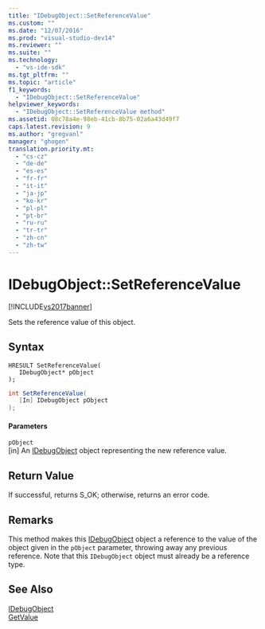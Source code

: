 ```yaml
---
title: "IDebugObject::SetReferenceValue"
ms.custom: ""
ms.date: "12/07/2016"
ms.prod: "visual-studio-dev14"
ms.reviewer: ""
ms.suite: ""
ms.technology: 
  - "vs-ide-sdk"
ms.tgt_pltfrm: ""
ms.topic: "article"
f1_keywords: 
  - "IDebugObject::SetReferenceValue"
helpviewer_keywords: 
  - "IDebugObject::SetReferenceValue method"
ms.assetid: 08c78a4e-98eb-41cb-8b75-02a6a43d49f7
caps.latest.revision: 9
ms.author: "gregvanl"
manager: "ghogen"
translation.priority.mt: 
  - "cs-cz"
  - "de-de"
  - "es-es"
  - "fr-fr"
  - "it-it"
  - "ja-jp"
  - "ko-kr"
  - "pl-pl"
  - "pt-br"
  - "ru-ru"
  - "tr-tr"
  - "zh-cn"
  - "zh-tw"
---
```

# IDebugObject::SetReferenceValue
[!INCLUDE[vs2017banner](../../../code-quality/includes/vs2017banner.md)]

Sets the reference value of this object.  
  
## Syntax  
  
```cpp#  
HRESULT SetReferenceValue(   
   IDebugObject* pObject  
);  
```  
  
```c#  
int SetReferenceValue(  
   [In] IDebugObject pObject  
);  
```  
  
#### Parameters  
 `pObject`  
 [in] An [IDebugObject](../../../extensibility/debugger/reference/idebugobject.md) object representing the new reference value.  
  
## Return Value  
 If successful, returns S_OK; otherwise, returns an error code.  
  
## Remarks  
 This method makes this [IDebugObject](../../../extensibility/debugger/reference/idebugobject.md) object a reference to the value of the object given in the `pObject` parameter, throwing away any previous reference. Note that this `IDebugObject` object must already be a reference type.  
  
## See Also  
 [IDebugObject](../../../extensibility/debugger/reference/idebugobject.md)   
 [GetValue](../../../extensibility/debugger/reference/idebugobject--getvalue.md)